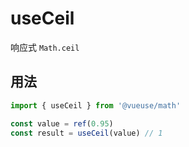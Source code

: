 # useCeil

响应式 `Math.ceil`

## 用法

```ts
import { useCeil } from '@vueuse/math'

const value = ref(0.95)
const result = useCeil(value) // 1
```

